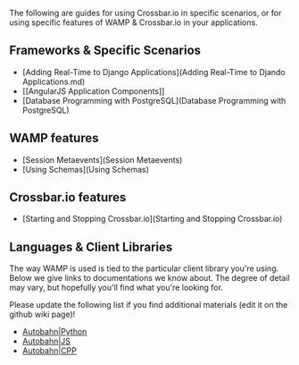 The following are guides for using Crossbar.io in specific scenarios, or for using specific features of WAMP & Crossbar.io in your applications.

## Frameworks & Specific Scenarios

* [Adding Real-Time to Django Applications](Adding Real-Time to Djando Applications.md)
* [[AngularJS Application Components]]
* [Database Programming with PostgreSQL](Database Programming with PostgreSQL)

## WAMP features

* [Session Metaevents](Session Metaevents)
* [Using Schemas](Using Schemas)

## Crossbar.io features

* [Starting and Stopping Crossbar.io](Starting and Stopping Crossbar.io)


## Languages & Client Libraries

The way WAMP is used is tied to the particular client library you're using. Below we give links to documentations we know about. The degree of detail may vary, but hopefully you'll find what you're looking for.

Please update the following list if you find additional materials (edit it on the github wiki page)!

* [Autobahn|Python](http://autobahn.ws/python/wamp/programming.html)
* [Autobahn|JS](http://autobahn.ws/js/programming.html)
* [Autobahn|CPP]()

